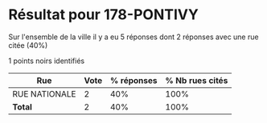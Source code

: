# Résultat pour 178-PONTIVY

Sur l'ensemble de la ville il y a eu 5 réponses dont 2 réponses avec une rue citée (40%)

1 points noirs identifiés

| Rue | Vote | % réponses | % Nb rues cités|
|-----|------|------------|----------------|
| RUE NATIONALE | 2 | 40% | 100%|
| **Total** | 2 | 40% | 100%|
